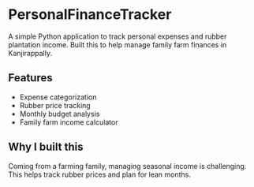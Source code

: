 # PersonalFinanceTracker
A simple Python application to track personal expenses and rubber plantation income.
Built this to help manage family farm finances in Kanjirappally.

## Features
- Expense categorization
- Rubber price tracking
- Monthly budget analysis
- Family farm income calculator

## Why I built this
Coming from a farming family, managing seasonal income is challenging.
This helps track rubber prices and plan for lean months.
